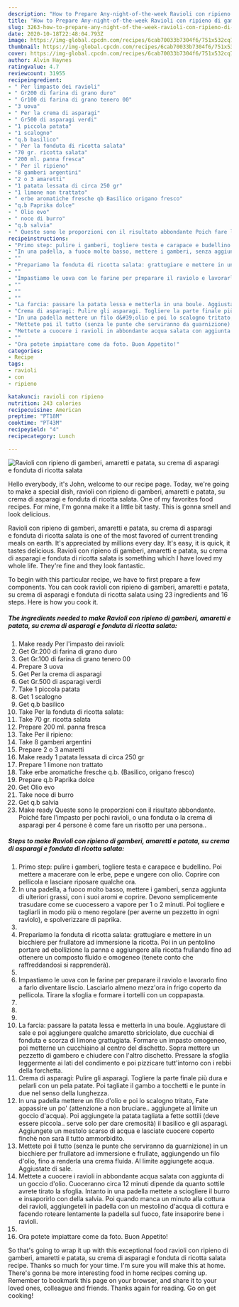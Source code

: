 ```yaml
---
description: "How to Prepare Any-night-of-the-week Ravioli con ripieno di gamberi, amaretti e patata, su crema di asparagi e fonduta di ricotta salata"
title: "How to Prepare Any-night-of-the-week Ravioli con ripieno di gamberi, amaretti e patata, su crema di asparagi e fonduta di ricotta salata"
slug: 3263-how-to-prepare-any-night-of-the-week-ravioli-con-ripieno-di-gamberi-amaretti-e-patata-su-crema-di-asparagi-e-fonduta-di-ricotta-salata
date: 2020-10-18T22:48:04.793Z
image: https://img-global.cpcdn.com/recipes/6cab70033b7304f6/751x532cq70/ravioli-con-ripieno-di-gamberi-amaretti-e-patata-su-crema-di-asparagi-e-fonduta-di-ricotta-salata-recipe-main-photo.jpg
thumbnail: https://img-global.cpcdn.com/recipes/6cab70033b7304f6/751x532cq70/ravioli-con-ripieno-di-gamberi-amaretti-e-patata-su-crema-di-asparagi-e-fonduta-di-ricotta-salata-recipe-main-photo.jpg
cover: https://img-global.cpcdn.com/recipes/6cab70033b7304f6/751x532cq70/ravioli-con-ripieno-di-gamberi-amaretti-e-patata-su-crema-di-asparagi-e-fonduta-di-ricotta-salata-recipe-main-photo.jpg
author: Alvin Haynes
ratingvalue: 4.7
reviewcount: 31955
recipeingredient:
- " Per limpasto dei ravioli"
- " Gr200 di farina di grano duro"
- " Gr100 di farina di grano tenero 00"
- "3 uova"
- " Per la crema di asparagi"
- " Gr500 di asparagi verdi"
- "1 piccola patata"
- "1 scalogno"
- "q.b basilico"
- " Per la fonduta di ricotta salata"
- "70 gr. ricotta salata"
- "200 ml. panna fresca"
- " Per il ripieno"
- "8 gamberi argentini"
- "2 o 3 amaretti"
- "1 patata lessata di circa 250 gr"
- "1 limone non trattato"
- " erbe aromatiche fresche qb Basilico origano fresco"
- "q.b Paprika dolce"
- " Olio evo"
- " noce di burro"
- "q.b salvia"
- " Queste sono le proporzioni con il risultato abbondante Poich fare limpasto per pochi ravioli o una fonduta o la crema di asparagi per 4 persone  come fare un risotto per una persona"
recipeinstructions:
- "Primo step: pulire i gamberi, togliere testa e carapace e budellino. Poi mettere a macerare con le erbe, pepe e ungere con olio. Coprire con pellicola e lasciare riposare qualche ora."
- "In una padella, a fuoco molto basso, mettere i gamberi, senza aggiunta di ulteriori grassi, con i suoi aromi e coprire. Devono semplicemente trasudare come se cuocessero a vapore per 1 o 2 minuti. Poi togliere e tagliarli in modo più o meno regolare (per averne un pezzetto in ogni raviolo), e spolverizzare di paprika."
- ""
- "Prepariamo la fonduta di ricotta salata: grattugiare e mettere in un bicchiere per frullatore ad immersione la ricotta. Poi in un pentolino portare ad ebollizione la panna e aggiungere alla ricotta frullando fino ad ottenere un composto fluido e omogeneo (tenete conto che raffreddandosi si rapprenderà)."
- ""
- "Impastiamo le uova con le farine per preparare il raviolo e lavorarlo fino a farlo diventare liscio. Lasciarlo almeno mezz&#39;ora in frigo coperto da pellicola. Tirare la sfoglia e formare i tortelli con un coppapasta."
- ""
- ""
- ""
- "La farcia: passare la patata lessa e metterla in una boule. Aggiustare di sale e poi aggiungere qualche amaretto sbriciolato, due cucchiai di fonduta e scorza di limone grattugiata. Formare un impasto omogeneo, poi metterne un cucchiaino al centro del dischetto. Sopra mettere un pezzetto di gambero e chiudere con l&#39;altro dischetto. Pressare la sfoglia leggermente ai lati del condimento e poi pizzicare tutt&#39;intorno con i rebbi della forchetta."
- "Crema di asparagi: Pulire gli asparagi. Togliere la parte finale più dura e pelarli con un pela patate. Poi tagliate il gambo a tocchetti e le punte in due nel senso della lunghezza."
- "In una padella mettere un filo d&#39;olio e poi lo scalogno tritato, Fate appassire un po&#39; (attenzione a non bruciare.. aggiungete al limite un goccio d&#39;acqua). Poi aggiungete la patata tagliata a fette sottili (deve essere piccola.. serve solo per dare cremosità) il basilico e gli asparagi. Aggiungete un mestolo scarso di acqua e lasciate cuocere coperto finchè non sarà il tutto ammorbidito."
- "Mettete poi il tutto (senza le punte che serviranno da guarnizione) in un bicchiere per frullatore ad immersione e frullate, aggiungendo un filo d&#39;olio, fino a renderla una crema fluida. Al limite aggiungete acqua. Aggiustate di sale."
- "Mettete a cuocere i ravioli in abbondante acqua salata con aggiunta di un goccio d&#39;olio. Cuoceranno circa 12 minuti dipende da quanto sottile avrete tirato la sfoglia. Intanto in una padella mettete a sciogliere il burro e insaporirlo con della salvia. Poi quando manca un minuto alla cottura dei ravioli, aggiungeteli in padella con un mestolino d&#39;acqua di cottura e facendo roteare lentamente la padella sul fuoco, fate insaporire bene i ravioli."
- ""
- "Ora potete impiattare come da foto. Buon Appetito!"
categories:
- Recipe
tags:
- ravioli
- con
- ripieno

katakunci: ravioli con ripieno 
nutrition: 243 calories
recipecuisine: American
preptime: "PT18M"
cooktime: "PT43M"
recipeyield: "4"
recipecategory: Lunch

---
```



![Ravioli con ripieno di gamberi, amaretti e patata, su crema di asparagi e fonduta di ricotta salata](https://img-global.cpcdn.com/recipes/6cab70033b7304f6/751x532cq70/ravioli-con-ripieno-di-gamberi-amaretti-e-patata-su-crema-di-asparagi-e-fonduta-di-ricotta-salata-recipe-main-photo.jpg)

Hello everybody, it's John, welcome to our recipe page. Today, we're going to make a special dish, ravioli con ripieno di gamberi, amaretti e patata, su crema di asparagi e fonduta di ricotta salata. One of my favorites food recipes. For mine, I'm gonna make it a little bit tasty. This is gonna smell and look delicious.

Ravioli con ripieno di gamberi, amaretti e patata, su crema di asparagi e fonduta di ricotta salata is one of the most favored of current trending meals on earth. It's appreciated by millions every day. It's easy, it is quick, it tastes delicious. Ravioli con ripieno di gamberi, amaretti e patata, su crema di asparagi e fonduta di ricotta salata is something which I have loved my whole life. They're fine and they look fantastic.




To begin with this particular recipe, we have to first prepare a few components. You can cook ravioli con ripieno di gamberi, amaretti e patata, su crema di asparagi e fonduta di ricotta salata using 23 ingredients and 16 steps. Here is how you cook it.

<!--inarticleads1-->

##### The ingredients needed to make Ravioli con ripieno di gamberi, amaretti e patata, su crema di asparagi e fonduta di ricotta salata:

1. Make ready  Per l&#39;impasto dei ravioli:
1. Get  Gr.200 di farina di grano duro
1. Get  Gr.100 di farina di grano tenero 00
1. Prepare 3 uova
1. Get  Per la crema di asparagi
1. Get  Gr.500 di asparagi verdi
1. Take 1 piccola patata
1. Get 1 scalogno
1. Get q.b basilico
1. Take  Per la fonduta di ricotta salata:
1. Take 70 gr. ricotta salata
1. Prepare 200 ml. panna fresca
1. Take  Per il ripieno:
1. Take 8 gamberi argentini
1. Prepare 2 o 3 amaretti
1. Make ready 1 patata lessata di circa 250 gr
1. Prepare 1 limone non trattato
1. Take  erbe aromatiche fresche q.b. (Basilico, origano fresco)
1. Prepare q.b Paprika dolce
1. Get  Olio evo
1. Take  noce di burro
1. Get q.b salvia
1. Make ready  Queste sono le proporzioni con il risultato abbondante. Poiché fare l&#39;impasto per pochi ravioli, o una fonduta o la crema di asparagi per 4 persone è come fare un risotto per una persona..




<!--inarticleads2-->

##### Steps to make Ravioli con ripieno di gamberi, amaretti e patata, su crema di asparagi e fonduta di ricotta salata:

1. Primo step: pulire i gamberi, togliere testa e carapace e budellino. Poi mettere a macerare con le erbe, pepe e ungere con olio. Coprire con pellicola e lasciare riposare qualche ora.
1. In una padella, a fuoco molto basso, mettere i gamberi, senza aggiunta di ulteriori grassi, con i suoi aromi e coprire. Devono semplicemente trasudare come se cuocessero a vapore per 1 o 2 minuti. Poi togliere e tagliarli in modo più o meno regolare (per averne un pezzetto in ogni raviolo), e spolverizzare di paprika.
1. 
1. Prepariamo la fonduta di ricotta salata: grattugiare e mettere in un bicchiere per frullatore ad immersione la ricotta. Poi in un pentolino portare ad ebollizione la panna e aggiungere alla ricotta frullando fino ad ottenere un composto fluido e omogeneo (tenete conto che raffreddandosi si rapprenderà).
1. 
1. Impastiamo le uova con le farine per preparare il raviolo e lavorarlo fino a farlo diventare liscio. Lasciarlo almeno mezz&#39;ora in frigo coperto da pellicola. Tirare la sfoglia e formare i tortelli con un coppapasta.
1. 
1. 
1. 
1. La farcia: passare la patata lessa e metterla in una boule. Aggiustare di sale e poi aggiungere qualche amaretto sbriciolato, due cucchiai di fonduta e scorza di limone grattugiata. Formare un impasto omogeneo, poi metterne un cucchiaino al centro del dischetto. Sopra mettere un pezzetto di gambero e chiudere con l&#39;altro dischetto. Pressare la sfoglia leggermente ai lati del condimento e poi pizzicare tutt&#39;intorno con i rebbi della forchetta.
1. Crema di asparagi: Pulire gli asparagi. Togliere la parte finale più dura e pelarli con un pela patate. Poi tagliate il gambo a tocchetti e le punte in due nel senso della lunghezza.
1. In una padella mettere un filo d&#39;olio e poi lo scalogno tritato, Fate appassire un po&#39; (attenzione a non bruciare.. aggiungete al limite un goccio d&#39;acqua). Poi aggiungete la patata tagliata a fette sottili (deve essere piccola.. serve solo per dare cremosità) il basilico e gli asparagi. Aggiungete un mestolo scarso di acqua e lasciate cuocere coperto finchè non sarà il tutto ammorbidito.
1. Mettete poi il tutto (senza le punte che serviranno da guarnizione) in un bicchiere per frullatore ad immersione e frullate, aggiungendo un filo d&#39;olio, fino a renderla una crema fluida. Al limite aggiungete acqua. Aggiustate di sale.
1. Mettete a cuocere i ravioli in abbondante acqua salata con aggiunta di un goccio d&#39;olio. Cuoceranno circa 12 minuti dipende da quanto sottile avrete tirato la sfoglia. Intanto in una padella mettete a sciogliere il burro e insaporirlo con della salvia. Poi quando manca un minuto alla cottura dei ravioli, aggiungeteli in padella con un mestolino d&#39;acqua di cottura e facendo roteare lentamente la padella sul fuoco, fate insaporire bene i ravioli.
1. 
1. Ora potete impiattare come da foto. Buon Appetito!




So that's going to wrap it up with this exceptional food ravioli con ripieno di gamberi, amaretti e patata, su crema di asparagi e fonduta di ricotta salata recipe. Thanks so much for your time. I'm sure you will make this at home. There's gonna be more interesting food in home recipes coming up. Remember to bookmark this page on your browser, and share it to your loved ones, colleague and friends. Thanks again for reading. Go on get cooking!
